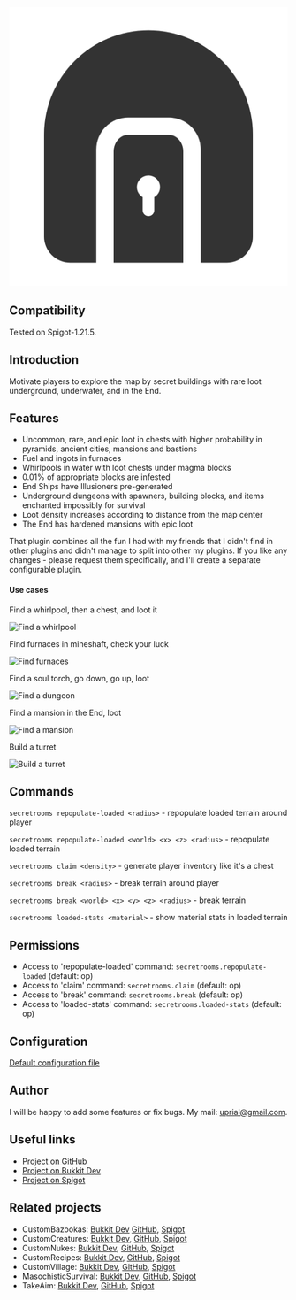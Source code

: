 ![SecretRooms Logo](images/secretrooms-logo.png)

## Compatibility

Tested on Spigot-1.21.5.

## Introduction

Motivate players to explore the map by secret buildings with rare loot underground, underwater, and in the End.

## Features

* Uncommon, rare, and epic loot in chests with higher probability in pyramids, ancient cities, mansions and bastions
* Fuel and ingots in furnaces
* Whirlpools in water with loot chests under magma blocks
* 0.01% of appropriate blocks are infested
* End Ships have Illusioners pre-generated
* Underground dungeons with spawners, building blocks, and items enchanted impossibly for survival
* Loot density increases according to distance from the map center
* The End has hardened mansions with epic loot

That plugin combines all the fun I had with my friends that I didn't find in other plugins and didn't manage to split into other my plugins. If you like any changes - please request them specifically, and I'll create a separate configurable plugin.

#### Use cases

Find a whirlpool, then a chest, and loot it

![Find a whirlpool](https://raw.githubusercontent.com/uprial/secretrooms/master/images/find-a-whirlpool.png)

Find furnaces in mineshaft, check your luck

![Find furnaces](https://raw.githubusercontent.com/uprial/secretrooms/master/images/find-furnaces.png)

Find a soul torch, go down, go up, loot

![Find a dungeon](https://raw.githubusercontent.com/uprial/secretrooms/master/images/find-a-dungeon.png)

Find a mansion in the End, loot

![Find a mansion](https://raw.githubusercontent.com/uprial/secretrooms/master/images/find-a-mansion.png)

Build a turret

![Build a turret](https://raw.githubusercontent.com/uprial/secretrooms/master/images/build-a-turret.png)

## Commands

`secretrooms repopulate-loaded <radius>` - repopulate loaded terrain around player

`secretrooms repopulate-loaded <world> <x> <z> <radius>` - repopulate loaded terrain

`secretrooms claim <density>` - generate player inventory like it's a chest

`secretrooms break <radius>` - break terrain around player

`secretrooms break <world> <x> <y> <z> <radius>` - break terrain

`secretrooms loaded-stats <material>` - show material stats in loaded terrain

## Permissions

* Access to 'repopulate-loaded' command:
`secretrooms.repopulate-loaded` (default: op)
* Access to 'claim' command:
`secretrooms.claim` (default: op)
* Access to 'break' command:
`secretrooms.break` (default: op)
* Access to 'loaded-stats' command:
`secretrooms.loaded-stats` (default: op)

## Configuration
[Default configuration file](src/main/resources/config.yml)

## Author
I will be happy to add some features or fix bugs. My mail: uprial@gmail.com.

## Useful links
* [Project on GitHub](https://github.com/uprial/secretrooms)
* [Project on Bukkit Dev](https://legacy.curseforge.com/minecraft/bukkit-plugins/secret-rooms/)
* [Project on Spigot](https://www.spigotmc.org/resources/secret-rooms.121505/)

## Related projects
* CustomBazookas: [Bukkit Dev](https://legacy.curseforge.com/minecraft/bukkit-plugins/custombazookas/) [GitHub](https://github.com/uprial/custombazookas), [Spigot](https://www.spigotmc.org/resources/custombazookas.124997/)
* CustomCreatures: [Bukkit Dev](http://dev.bukkit.org/bukkit-plugins/customcreatures/), [GitHub](https://github.com/uprial/customcreatures), [Spigot](https://www.spigotmc.org/resources/customcreatures.68711/)
* CustomNukes: [Bukkit Dev](http://dev.bukkit.org/bukkit-plugins/customnukes/), [GitHub](https://github.com/uprial/customnukes), [Spigot](https://www.spigotmc.org/resources/customnukes.68710/)
* CustomRecipes: [Bukkit Dev](https://dev.bukkit.org/projects/custom-recipes), [GitHub](https://github.com/uprial/customrecipes/), [Spigot](https://www.spigotmc.org/resources/customrecipes.89435/)
* CustomVillage: [Bukkit Dev](http://dev.bukkit.org/bukkit-plugins/customvillage/), [GitHub](https://github.com/uprial/customvillage/), [Spigot](https://www.spigotmc.org/resources/customvillage.69170/)
* MasochisticSurvival: [Bukkit Dev](https://legacy.curseforge.com/minecraft/bukkit-plugins/masochisticsurvival/), [GitHub](https://github.com/uprial/masochisticsurvival/), [Spigot](https://www.spigotmc.org/resources/masochisticsurvival.124943/)
* TakeAim: [Bukkit Dev](https://dev.bukkit.org/projects/takeaim), [GitHub](https://github.com/uprial/takeaim), [Spigot](https://www.spigotmc.org/resources/takeaim.68713/)
